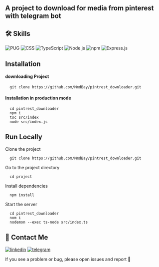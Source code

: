 
## A project to download for media from pinterest with telegram bot

## 🛠 Skills
![PUG](https://img.shields.io/badge/-grammy-black?style=flat-square&logo=grammy)
![CSS](https://img.shields.io/badge/-cherrio-black?style=flat-square&logo=cherrio)
![TypeScript](https://img.shields.io/badge/-TypeScript-black?style=flat-square&logo=typescript)
![Node.js](https://img.shields.io/badge/-Node.js-black?style=flat-square&logo=ts-node)
![npm](https://img.shields.io/badge/-npm-black?style=flat-square&logo=npm)
![Express.js](https://img.shields.io/badge/-mongoose-black?style=flat-square&logo=mongoose)

## Installation

#### downloading Project 

```
  git clone https://github.com/MmdBay/pintrest_downloader.git
```
#### Installation in production mode

```
  cd pintrest_downloader
  npm i
  tsc src/index
  node src/index.js
```

## Run Locally

Clone the project

```
  git clone https://github.com/MmdBay/pintrest_downloader.git
```

Go to the project directory

```
  cd project
```

Install dependencies

```
  npm install
```

Start the server

```
  cd pintrest_downloader
  nom i
  nodemon --exec ts-node src/index.ts
```


## 🔗 Contact Me
[![linkedin](https://img.shields.io/badge/linkedin-0A66C2?style=for-the-badge&logo=linkedin&logoColor=white)](https://www.linkedin.com/in/mohammad-hasanbeygi/)
[![telegram](https://img.shields.io/badge/telegram-1DA1F2?style=for-the-badge&logo=telegram&logoColor=white)](https://t.me/Aq_Qoyunlu)

If you see a problem or bug, please open issues and report 🤍




